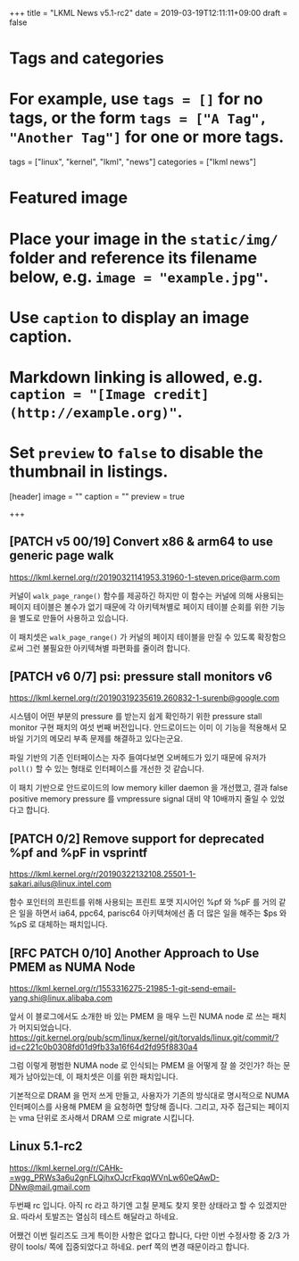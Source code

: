 +++
title = "LKML News v5.1-rc2"
date = 2019-03-19T12:11:11+09:00
draft = false

# Tags and categories
# For example, use `tags = []` for no tags, or the form `tags = ["A Tag", "Another Tag"]` for one or more tags.
tags = ["linux", "kernel", "lkml", "news"]
categories = ["lkml news"]

# Featured image
# Place your image in the `static/img/` folder and reference its filename below, e.g. `image = "example.jpg"`.
# Use `caption` to display an image caption.
#   Markdown linking is allowed, e.g. `caption = "[Image credit](http://example.org)"`.
# Set `preview` to `false` to disable the thumbnail in listings.
[header]
image = ""
caption = ""
preview = true

+++

[PATCH v5 00/19] Convert x86 & arm64 to use generic page walk
-------------------------------------------------------------

https://lkml.kernel.org/r/20190321141953.31960-1-steven.price@arm.com

커널이 `walk_page_range()` 함수를 제공하긴 하지만 이 함수는 커널에 의해
사용되는 페이지 테이블은 볼수가 없기 때문에 각 아키텍쳐별로 페이지 테이블
순회를 위한 기능을 별도로 만들어 사용하고 있습니다.

이 패치셋은 `walk_page_range()` 가 커널의 페이지 테이블을 만질 수 있도록
확장함으로써 그런 불필요한 아키텍쳐별 파편화를 줄이려 합니다.


[PATCH v6 0/7] psi: pressure stall monitors v6
----------------------------------------------

https://lkml.kernel.org/r/20190319235619.260832-1-surenb@google.com

시스템이 어떤 부분의 pressure 를 받는지 쉽게 확인하기 위한 pressure stall
monitor 구현 패치의 여섯 번째 버전입니다.  안드로이드는 이미 이 기능을 적용해서
모바일 기기의 메모리 부족 문제를 해결하고 있다는군요.

파일 기반의 기존 인터페이스는 자주 들여다보면 오버헤드가 있기 때문에 유저가
`poll()` 할 수 있는 형태로 인터페이스를 개선한 것 같습니다.

이 패치 기반으로 안드로이드의 low memory killer daemon 을 개선했고, 결과 false
positive memory pressure 를 vmpressure signal 대비 약 10배까지 줄일 수 있었다고
합니다.


[PATCH 0/2] Remove support for deprecated %pf and %pF in vsprintf
-----------------------------------------------------------------

https://lkml.kernel.org/r/20190322132108.25501-1-sakari.ailus@linux.intel.com

함수 포인터의 프린트를 위해 사용되는 프린트 포맷 지시어인 %pf 와 %pF 를 거의
같은 일을 하면서 ia64, ppc64, parisc64 아키텍쳐에선 좀 더 많은 일을 해주는 $ps
와 %pS 로 대체하는 패치입니다.


[RFC PATCH 0/10] Another Approach to Use PMEM as NUMA Node
----------------------------------------------------------

https://lkml.kernel.org/r/1553316275-21985-1-git-send-email-yang.shi@linux.alibaba.com

앞서 이 블로그에서도 소개한 바 있는 PMEM 을 매우 느린 NUMA node 로 쓰는 패치가
머지되었습니다.
https://git.kernel.org/pub/scm/linux/kernel/git/torvalds/linux.git/commit/?id=c221c0b0308fd01d9fb33a16f64d2fd95f8830a4

그럼 이렇게 평범한 NUMA node 로 인식되는 PMEM 을 어떻게 잘 쓸 것인가? 하는
문제가 남아있는데, 이 패치셋은 이를 위한 패치입니다.

기본적으로 DRAM 을 먼저 쓰게 만들고, 사용자가 기존의 방식대로 명시적으로 NUMA
인터페이스를 사용해 PMEM 을 요청하면 할당해 줍니다.  그리고, 자주 접근되는
페이지는 vma 단위로 조사해서 DRAM 으로 migrate 시킵니다.


Linux 5.1-rc2
-------------

https://lkml.kernel.org/r/CAHk-=wgg_PRWs3a6u2gnFLQjhxOJcrFkqqWVnLw60eQAwD-DNw@mail.gmail.com

두번째 rc 입니다.  아직 rc 라고 하기엔 고칠 문제도 찾지 못한 상태라고 할 수
있겠지만요.  따라서 토발즈는 열심히 테스트 해달라고 하네요.

어쨌건 이번 릴리즈도 크게 특이한 사항은 없다고 합니다, 다만 이번 수정사항 중
2/3 가량이 tools/ 쪽에 집중되었다고 하네요.  perf 쪽의 변경 때문이라고 합니다.
